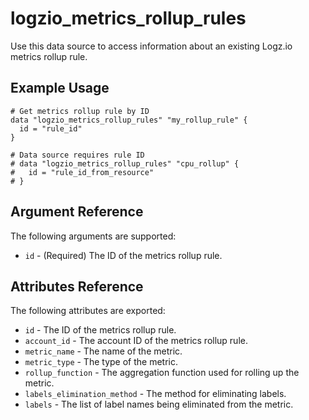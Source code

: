# logzio_metrics_rollup_rules

Use this data source to access information about an existing Logz.io metrics rollup rule.

## Example Usage

```hcl
# Get metrics rollup rule by ID
data "logzio_metrics_rollup_rules" "my_rollup_rule" {
  id = "rule_id"
}

# Data source requires rule ID
# data "logzio_metrics_rollup_rules" "cpu_rollup" {
#   id = "rule_id_from_resource"
# }
```

## Argument Reference

The following arguments are supported:

* `id` - (Required) The ID of the metrics rollup rule.

## Attributes Reference

The following attributes are exported:

* `id` - The ID of the metrics rollup rule.
* `account_id` - The account ID of the metrics rollup rule.
* `metric_name` - The name of the metric.
* `metric_type` - The type of the metric.
* `rollup_function` - The aggregation function used for rolling up the metric.
* `labels_elimination_method` - The method for eliminating labels.
* `labels` - The list of label names being eliminated from the metric. 